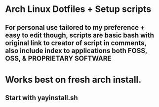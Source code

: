 # Arch Linux Dotfiles + Setup scripts

## For personal use tailored to my preference + easy to edit though, scripts are basic bash with original link to creator of script in comments, also include index to applications both FOSS, OSS, & PROPRIETARY SOFTWARE

# Works best on fresh arch install. 
## Start with yayinstall.sh